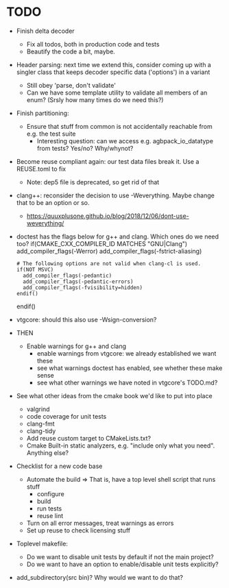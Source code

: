 <!--
SPDX-FileCopyrightText: 2024 Thomas Mathys
SPDX-License-Identifier: MIT
-->

# TODO
* Finish delta decoder
  * Fix all todos, both in production code and tests
  * Beautify the code a bit, maybe.
* Header parsing: next time we extend this, consider coming up with a singler class that keeps decoder specific data ('options') in a variant
  * Still obey 'parse, don't validate'
  * Can we have some template utility to validate all members of an enum? (Srsly how many times do we need this?)
* Finish partitioning:
  * Ensure that stuff from common is not accidentally reachable from e.g. the test suite
    * Interesting question: can we access e.g. agbpack_io_datatype from tests? Yes/no? Why/whynot?
* Become reuse compliant again: our test data files break it. Use a REUSE.toml to fix
  * Note: dep5 file is deprecated, so get rid of that
* clang++: reconsider the decision to use -Weverything. Maybe change that to be an option or so.
  * https://quuxplusone.github.io/blog/2018/12/06/dont-use-weverything/
* doctest has the flags below for g++ and clang. Which ones do we need too?
    if(CMAKE_CXX_COMPILER_ID MATCHES "GNU|Clang")
      add_compiler_flags(-Werror)
      add_compiler_flags(-fstrict-aliasing)

      # The following options are not valid when clang-cl is used.
      if(NOT MSVC)
        add_compiler_flags(-pedantic)
        add_compiler_flags(-pedantic-errors)
        add_compiler_flags(-fvisibility=hidden)
      endif()
    endif()
* vtgcore: should this also use -Wsign-conversion?
* THEN
  * Enable warnings for g++ and clang
    * enable warnings from vtgcore: we already established we want these
    * see what warnings doctest has enabled, see whether these make sense
    * see what other warnings we have noted in vtgcore's TODO.md?
* See what other ideas from the cmake book we'd like to put into place
  * valgrind
  * code coverage for unit tests
  * clang-fmt
  * clang-tidy
  * Add reuse custom target to CMakeLists.txt?
  * Cmake Built-in static analyzers, e.g. "include only what you need". Anything else?
* Checklist for a new code base
  * Automate the build => That is, have a top level shell script that runs stuff
    * configure
    * build
    * run tests
    * reuse lint
  * Turn on all error messages, treat warnings as errors
  * Set up reuse to check licensing stuff
* Toplevel makefile:
  * Do we want to disable unit tests by default if not the main project?
  * Do we want to have an option to enable/disable unit tests explicitly?
* add_subdirectory(src bin)? Why would we want to do that?
